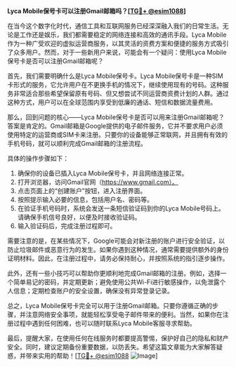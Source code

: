 **Lyca Mobile保号卡可以注册Gmail邮箱吗？[[TG💪+ @esim1088](https://t.me/s/esim1088)]**

在当今这个数字化时代，通信工具和互联网服务已经深深融入我们的日常生活。无论是工作还是娱乐，我们都需要稳定的网络连接和高效的通讯手段。Lyca Mobile作为一种广受欢迎的虚拟运营商服务，以其灵活的资费方案和便捷的服务方式吸引了众多用户。然而，对于一些新用户来说，可能会有一个疑问：使用Lyca Mobile保号卡是否可以注册Gmail邮箱呢？

首先，我们需要明确什么是Lyca Mobile保号卡。Lyca Mobile保号卡是一种SIM卡形式的服务，它允许用户在不更换手机的情况下，继续使用现有的号码。这种服务非常适合那些希望保留原有号码、但又想尝试不同运营商资费计划的人群。通过这种方式，用户可以在全球范围内享受到低廉的通话、短信和数据流量费用。

那么，回到问题的核心——Lyca Mobile保号卡是否可以用来注册Gmail邮箱呢？答案是肯定的。Gmail邮箱是Google提供的电子邮件服务，它并不要求用户必须使用特定的运营商或SIM卡来注册。只要你的设备能够正常联网，并且拥有有效的手机号码，就可以顺利完成Gmail邮箱的注册流程。

具体的操作步骤如下：
1. 确保你的设备已插入Lyca Mobile保号卡，并且网络连接正常。
2. 打开浏览器，访问Gmail官网（https://www.gmail.com）。
3. 点击页面上的“创建账户”按钮，进入注册界面。
4. 按照提示输入必要的信息，包括用户名、密码等。
5. 在验证手机号码时，系统会发送一条短信验证码到你的Lyca Mobile号码上。请确保手机信号良好，以便及时接收验证码。
6. 输入验证码后，完成注册过程即可。

需要注意的是，在某些情况下，Google可能会对新注册的账户进行安全验证，以防止垃圾邮件或恶意行为的发生。如果你遇到这种情况，通常需要提供额外的身份证明材料。因此，在注册过程中，请务必保持耐心，并按照系统的指引逐步操作。

此外，还有一些小技巧可以帮助你更顺利地完成Gmail邮箱的注册。例如，选择一个简单易记的密码，并定期更新；避免使用公共Wi-Fi进行敏感操作，以免泄露个人信息；定期检查账户的安全设置，确保没有异常登录记录。

总之，Lyca Mobile保号卡完全可以用于注册Gmail邮箱。只要你遵循正确的步骤，并注意网络安全事项，就能轻松享受电子邮件带来的便利。当然，如果你在注册过程中遇到任何困难，也可以随时联系Lyca Mobile客服寻求帮助。

最后，提醒大家，在使用任何在线服务时都要提高警惕，保护好自己的隐私和财产安全。同时，建议定期备份重要数据，以防丢失。希望这篇文章能为大家解答疑惑，并带来实用的帮助！[[TG💪+ @esim1088](https://t.me/s/esim1088) ![Image](https://i.postimg.cc/4NQfJmqS/Snipaste-2025-05-13-00-14-12.png)]